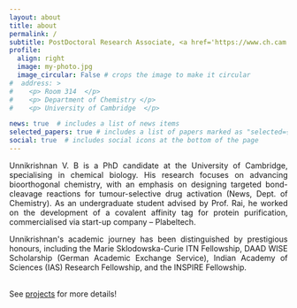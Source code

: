 ```yaml
---
layout: about
title: about
permalink: /
subtitle: PostDoctoral Research Associate, <a href='https://www.ch.cam.ac.uk/rig/tmi/about'> Department of Chemistry <a>, University of Cambridge, UK <br> PhD in Chemistry,  <a href='https://www.clarehall.cam.ac.uk'>Clare Hall</a>
profile:
  align: right
  image: my-photo.jpg
  image_circular: False # crops the image to make it circular
#  address: >
#    <p> Room 314  </p>
#    <p> Department of Chemistry </p>
#    <p> University of Cambridge  </p>

news: true  # includes a list of news items
selected_papers: true # includes a list of papers marked as "selected={true}"
social: true  # includes social icons at the bottom of the page
---
```


<div style="text-align: justify"> Unnikrishnan V. B is a PhD candidate at the University of Cambridge, specialising in chemical biology. His research focuses on advancing bioorthogonal chemistry, with an emphasis on designing targeted bond-cleavage reactions for tumour-selective drug activation (News, Dept. of Chemistry). As an undergraduate student advised by Prof. Rai, he worked on the development of a covalent affinity tag for protein purification, commercialised via start-up company – Plabeltech.

Unnikrishnan's academic journey has been distinguished by prestigious honours, including the Marie Sklodowska-Curie ITN Fellowship, DAAD WISE Scholarship (German Academic Exchange Service), Indian Academy of Sciences (IAS) Research Fellowship, and the INSPIRE Fellowship. 
</div>
<br>
See <a href="/projects/">projects</a> for more details!
<br>


